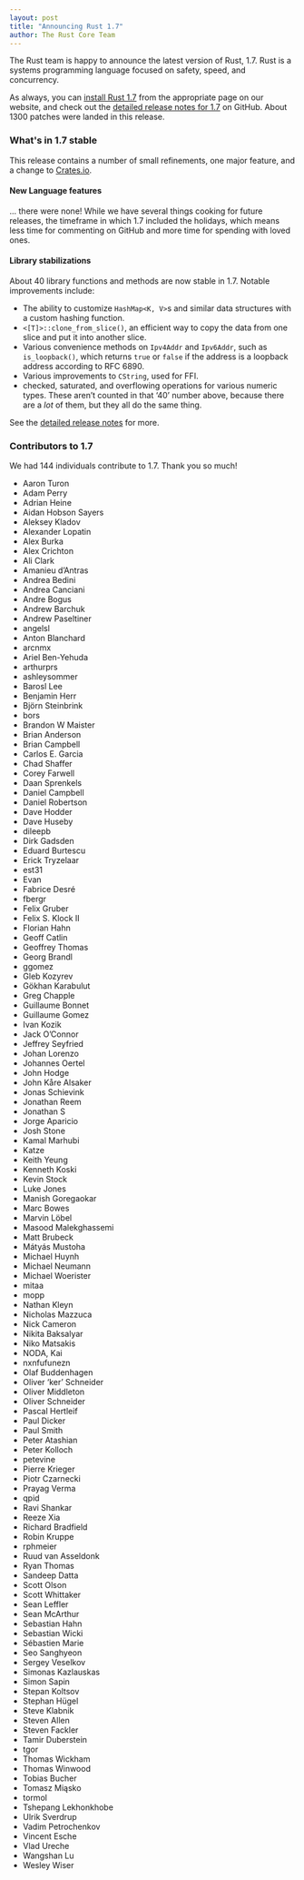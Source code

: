 ```yaml
---
layout: post
title: "Announcing Rust 1.7"
author: The Rust Core Team
---
```


The Rust team is happy to announce the latest version of Rust, 1.7. Rust is a
systems programming language focused on safety, speed, and concurrency.

As always, you can [install Rust 1.7][install] from the appropriate page on our
website, and check out the [detailed release notes for 1.7][notes] on GitHub.
About 1300 patches were landed in this release.

[install]: http://www.rust-lang.org/install.html
[notes]: https://github.com/rust-lang/rust/blob/stable/RELEASES.md#version-170-2016-03-03

### What's in 1.7 stable

This release contains a number of small refinements, one major feature, and
a change to [Crates.io](https://crates.io).

#### New Language features

... there were none! While we have several things cooking for future releases,
the timeframe in which 1.7 included the holidays, which means less time for
commenting on GitHub and more time for spending with loved ones.

#### Library stabilizations

About 40 library functions and methods are now stable in 1.7. Notable
improvements include:

* The ability to customize `HashMap<K, V>`s and similar data structures with
  a custom hashing function.
* `<[T]>::clone_from_slice()`, an efficient way to copy the data from one slice
  and put it into another slice.
* Various convenience methods on `Ipv4Addr` and `Ipv6Addr`, such as `is_loopback()`,
  which returns `true` or `false` if the address is a loopback address according to
  RFC 6890.
* Various improvements to `CString`, used for FFI.
* checked, saturated, and overflowing operations for various numeric types.
  These aren’t counted in that ‘40’ number above, because there are a _lot_ of
  them, but they all do the same thing.

See the [detailed release notes][notes] for more.

### Contributors to 1.7

We had 144 individuals contribute to 1.7. Thank you so much!

* Aaron Turon
* Adam Perry
* Adrian Heine
* Aidan Hobson Sayers
* Aleksey Kladov
* Alexander Lopatin
* Alex Burka
* Alex Crichton
* Ali Clark
* Amanieu d’Antras
* Andrea Bedini
* Andrea Canciani
* Andre Bogus
* Andrew Barchuk
* Andrew Paseltiner
* angelsl
* Anton Blanchard
* arcnmx
* Ariel Ben-Yehuda
* arthurprs
* ashleysommer
* Barosl Lee
* Benjamin Herr
* Björn Steinbrink
* bors
* Brandon W Maister
* Brian Anderson
* Brian Campbell
* Carlos E. Garcia
* Chad Shaffer
* Corey Farwell
* Daan Sprenkels
* Daniel Campbell
* Daniel Robertson
* Dave Hodder
* Dave Huseby
* dileepb
* Dirk Gadsden
* Eduard Burtescu
* Erick Tryzelaar
* est31
* Evan
* Fabrice Desré
* fbergr
* Felix Gruber
* Felix S. Klock II
* Florian Hahn
* Geoff Catlin
* Geoffrey Thomas
* Georg Brandl
* ggomez
* Gleb Kozyrev
* Gökhan Karabulut
* Greg Chapple
* Guillaume Bonnet
* Guillaume Gomez
* Ivan Kozik
* Jack O’Connor
* Jeffrey Seyfried
* Johan Lorenzo
* Johannes Oertel
* John Hodge
* John Kåre Alsaker
* Jonas Schievink
* Jonathan Reem
* Jonathan S
* Jorge Aparicio
* Josh Stone
* Kamal Marhubi
* Katze
* Keith Yeung
* Kenneth Koski
* Kevin Stock
* Luke Jones
* Manish Goregaokar
* Marc Bowes
* Marvin Löbel
* Masood Malekghassemi
* Matt Brubeck
* Mátyás Mustoha
* Michael Huynh
* Michael Neumann
* Michael Woerister
* mitaa
* mopp
* Nathan Kleyn
* Nicholas Mazzuca
* Nick Cameron
* Nikita Baksalyar
* Niko Matsakis
* NODA, Kai
* nxnfufunezn
* Olaf Buddenhagen
* Oliver ‘ker’ Schneider
* Oliver Middleton
* Oliver Schneider
* Pascal Hertleif
* Paul Dicker
* Paul Smith
* Peter Atashian
* Peter Kolloch
* petevine
* Pierre Krieger
* Piotr Czarnecki
* Prayag Verma
* qpid
* Ravi Shankar
* Reeze Xia
* Richard Bradfield
* Robin Kruppe
* rphmeier
* Ruud van Asseldonk
* Ryan Thomas
* Sandeep Datta
* Scott Olson
* Scott Whittaker
* Sean Leffler
* Sean McArthur
* Sebastian Hahn
* Sebastian Wicki
* Sébastien Marie
* Seo Sanghyeon
* Sergey Veselkov
* Simonas Kazlauskas
* Simon Sapin
* Stepan Koltsov
* Stephan Hügel
* Steve Klabnik
* Steven Allen
* Steven Fackler
* Tamir Duberstein
* tgor
* Thomas Wickham
* Thomas Winwood
* Tobias Bucher
* Tomasz Miąsko
* tormol
* Tshepang Lekhonkhobe
* Ulrik Sverdrup
* Vadim Petrochenkov
* Vincent Esche
* Vlad Ureche
* Wangshan Lu
* Wesley Wiser

